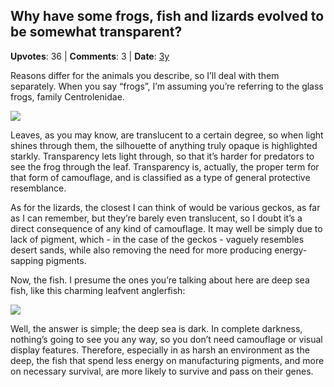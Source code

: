## Why have some frogs, fish and lizards evolved to be somewhat transparent?
    
**Upvotes**: 36 | **Comments**: 3 | **Date**: [3y](https://www.quora.com/Why-have-some-frogs-fish-and-lizards-evolved-to-be-somewhat-transparent/answer/Gary-Meaney)

Reasons differ for the animals you describe, so I’ll deal with them separately. When you say “frogs”, I’m assuming you’re referring to the glass frogs, family Centrolenidae.

![](https://qph.fs.quoracdn.net/main-qimg-9b44ca9d8821eb8464ae5fb6c7d28194-lq)

Leaves, as you may know, are translucent to a certain degree, so when light shines through them, the silhouette of anything truly opaque is highlighted starkly. Transparency lets light through, so that it’s harder for predators to see the frog through the leaf. Transparency is, actually, the proper term for that form of camouflage, and is classified as a type of general protective resemblance.

As for the lizards, the closest I can think of would be various geckos, as far as I can remember, but they’re barely even translucent, so I doubt it’s a direct consequence of any kind of camouflage. It may well be simply due to lack of pigment, which - in the case of the geckos - vaguely resembles desert sands, while also removing the need for more producing energy-sapping pigments.

Now, the fish. I presume the ones you’re talking about here are deep sea fish, like this charming leafvent anglerfish:

![](https://qph.fs.quoracdn.net/main-qimg-393794a49e1b93983e9b32919aeb9109-lq)

Well, the answer is simple; the deep sea is dark. In complete darkness, nothing’s going to see you any way, so you don’t need camouflage or visual display features. Therefore, especially in as harsh an environment as the deep, the fish that spend less energy on manufacturing pigments, and more on necessary survival, are more likely to survive and pass on their genes.

